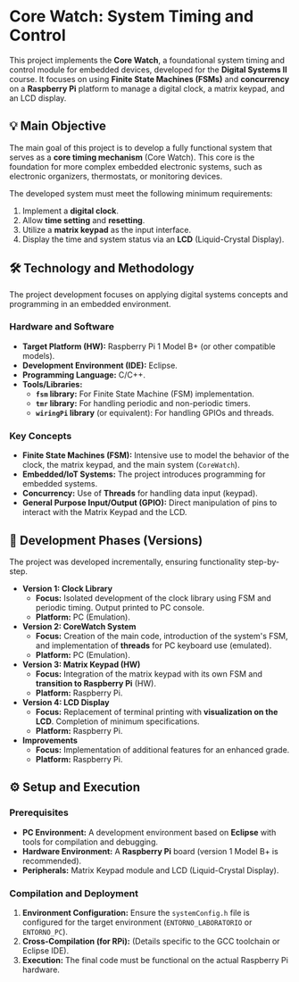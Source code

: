 # Core Watch: System Timing and Control

This project implements the **Core Watch**, a foundational system timing and control module for embedded devices, developed for the **Digital Systems II** course. It focuses on using **Finite State Machines (FSMs)** and **concurrency** on a **Raspberry Pi** platform to manage a digital clock, a matrix keypad, and an LCD display.

## 💡 Main Objective

The main goal of this project is to develop a fully functional system that serves as a **core timing mechanism** (Core Watch). This core is the foundation for more complex embedded electronic systems, such as electronic organizers, thermostats, or monitoring devices.

The developed system must meet the following minimum requirements:

1.  Implement a **digital clock**.
2.  Allow **time setting** and **resetting**.
3.  Utilize a **matrix keypad** as the input interface.
4.  Display the time and system status via an **LCD** (Liquid-Crystal Display).

## 🛠️ Technology and Methodology

The project development focuses on applying digital systems concepts and programming in an embedded environment.

### Hardware and Software
* **Target Platform (HW):** Raspberry Pi 1 Model B+ (or other compatible models).
* **Development Environment (IDE):** Eclipse.
* **Programming Language:** C/C++.
* **Tools/Libraries:**
    * **`fsm` library:** For Finite State Machine (FSM) implementation.
    * **`tmr` library:** For handling periodic and non-periodic timers.
    * **`wiringPi` library** (or equivalent): For handling GPIOs and threads.

### Key Concepts
* **Finite State Machines (FSM):** Intensive use to model the behavior of the clock, the matrix keypad, and the main system (`CoreWatch`).
* **Embedded/IoT Systems:** The project introduces programming for embedded systems.
* **Concurrency:** Use of **Threads** for handling data input (keypad).
* **General Purpose Input/Output (GPIO):** Direct manipulation of pins to interact with the Matrix Keypad and the LCD.

## 🚀 Development Phases (Versions)

The project was developed incrementally, ensuring functionality step-by-step.

* **Version 1: Clock Library**
    * **Focus:** Isolated development of the clock library using FSM and periodic timing. Output printed to PC console.
    * **Platform:** PC (Emulation).
* **Version 2: CoreWatch System**
    * **Focus:** Creation of the main code, introduction of the system's FSM, and implementation of **threads** for PC keyboard use (emulated).
    * **Platform:** PC (Emulation).
* **Version 3: Matrix Keypad (HW)**
    * **Focus:** Integration of the matrix keypad with its own FSM and **transition to Raspberry Pi** (HW).
    * **Platform:** Raspberry Pi.
* **Version 4: LCD Display**
    * **Focus:** Replacement of terminal printing with **visualization on the LCD**. Completion of minimum specifications.
    * **Platform:** Raspberry Pi.
* **Improvements**
    * **Focus:** Implementation of additional features for an enhanced grade.
    * **Platform:** Raspberry Pi.

## ⚙️ Setup and Execution

### Prerequisites

* **PC Environment:** A development environment based on **Eclipse** with tools for compilation and debugging.
* **Hardware Environment:** A **Raspberry Pi** board (version 1 Model B+ is recommended).
* **Peripherals:** Matrix Keypad module and LCD (Liquid-Crystal Display).

### Compilation and Deployment

1.  **Environment Configuration:** Ensure the `systemConfig.h` file is configured for the target environment (`ENTORNO_LABORATORIO` or `ENTORNO_PC`).
2.  **Cross-Compilation (for RPi):** (Details specific to the GCC toolchain or Eclipse IDE).
3.  **Execution:** The final code must be functional on the actual Raspberry Pi hardware.
